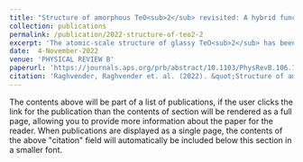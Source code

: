 ```yaml
---
title: "Structure of amorphous TeO<sub>2</sub> revisited: A hybrid functional ab initio molecular dynamics study"
collection: publications
permalink: /publication/2022-structure-of-teo2-2
excerpt: 'The atomic-scale structure of glassy TeO<sub>2</sub> has been the subject of a longstanding debate. We resort to first-principles molecular dynamics with a careful choice of the exchange and correlation functional to achieve a good agreement with experimental findings for the topology of glassy and molten TeO<sub>2</sub>. We show that only molecular dynamics at the hybrid functional level of theory is able to reproduce a correct description of the medium-range order in the glass. Based on a Wannier-function decomposition of the electronic structure, we show that the coordination number of tellurium is around 4 and that there is a non-negligible fraction of nonbridging oxygen atoms. An analysis of the net atomic charge distribution shows that an increase of the Te-O-Te bridge asymmetry strongly correlates with the charge on the oxygen atom. Additionally, we find that the oxygen bridge asymmetry increases with temperature, which strengthens the short-range disorder in molten TeO<sub>2</sub>, and consequently lowers the coordination number of Te. These results provide a revisited picture of the TeO<sub>2</sub> network connectivity and its evolution as a function of temperature.'
date:  4-November-2022
venue: 'PHYSICAL REVIEW B'
paperurl: 'https://journals.aps.org/prb/abstract/10.1103/PhysRevB.106.174201'
citation: 'Raghvender, Raghvender et. al. (2022). &quot;Structure of amorphous TeO<sub>2</sub> revisited: A hybrid functional ab initio molecular dynamics study, (106) 174201.&quot; <i>Phys. Rev. B</i>.'
---
```


The contents above will be part of a list of publications, if the user clicks the link for the publication than the contents of section will be rendered as a full page, allowing you to provide more information about the paper for the reader. When publications are displayed as a single page, the contents of the above "citation" field will automatically be included below this section in a smaller font.
